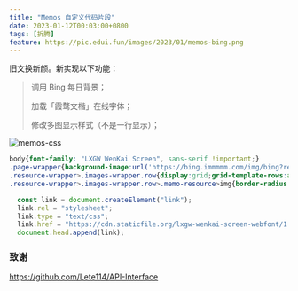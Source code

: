 ```yaml
---
title: "Memos 自定义代码片段"
date: 2023-01-12T00:03:00+0800
tags: [折腾]
feature: https://pic.edui.fun/images/2023/01/memos-bing.png
---
```


旧文换新颜。新实现以下功能：

> 调用 Bing 每日背景；
> 
> 加载「霞鹜文楷」在线字体；
>
> 修改多图显示样式（不是一行显示）；

<!--more-->

![memos-css](https://pic.edui.fun/images/2023/01/memos-css.png)

```css
body{font-family: "LXGW WenKai Screen", sans-serif !important;}
.page-wrapper{background-image:url('https://bing.immmmm.com/img/bing?region=zh-CN&type=image');width:100%;height:100vh;background-position:center;background-size:cover;background-attachment: fixed;}.page-container{background-color:rgba(244 244 245 / 30%) !important;}.page-container>.memos-wrapper,.page-container>.sidebar-wrapper{background-color:rgba(244 244 245 / 60%) !important;}.dark .page-container{background-color:rgba(39 39 42 / 30%) !important;}.dark .page-container>.memos-wrapper,.dark .page-container>.sidebar-wrapper{background-color:rgba(39 39 42 / 60%) !important;}
.resource-wrapper>.images-wrapper.row{display:grid;grid-template-rows:auto;gap:4px;grid-template-columns:repeat(3,1fr);}
.resource-wrapper>.images-wrapper.row>.memo-resource>img{border-radius:4px;height:180px !important;width:180px !important;object-fit: cover;}
```

```javascript
  const link = document.createElement("link");
  link.rel = "stylesheet";
  link.type = "text/css";
  link.href = "https://cdn.staticfile.org/lxgw-wenkai-screen-webfont/1.6.0/lxgwwenkaiscreen.css";
  document.head.append(link);
```

### 致谢

<https://github.com/Lete114/API-Interface>